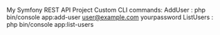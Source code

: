 My Symfony REST API Project
Custom CLI commands:
AddUser : php bin/console app:add-user user@example.com yourpassword
ListUsers : php bin/console app:list-users
